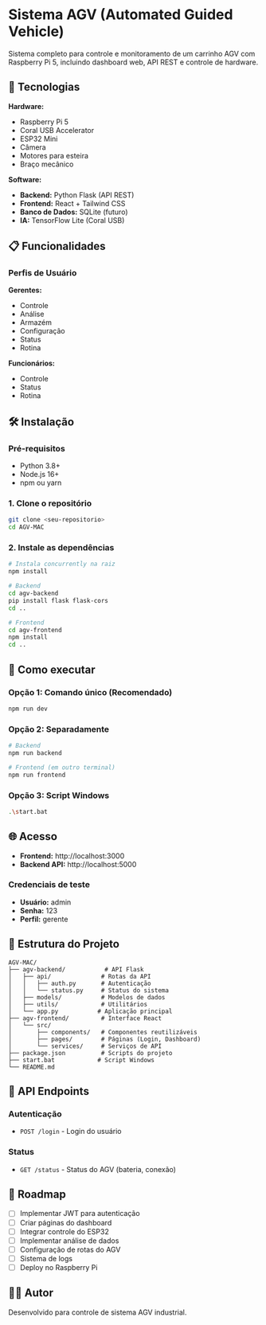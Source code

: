 # Sistema AGV (Automated Guided Vehicle)

Sistema completo para controle e monitoramento de um carrinho AGV com Raspberry Pi 5, incluindo dashboard web, API REST e controle de hardware.

## 🚀 Tecnologias

**Hardware:**
- Raspberry Pi 5
- Coral USB Accelerator
- ESP32 Mini
- Câmera
- Motores para esteira
- Braço mecânico

**Software:**
- **Backend:** Python Flask (API REST)
- **Frontend:** React + Tailwind CSS
- **Banco de Dados:** SQLite (futuro)
- **IA:** TensorFlow Lite (Coral USB)

## 📋 Funcionalidades

### Perfis de Usuário

**Gerentes:**
- Controle
- Análise
- Armazém
- Configuração
- Status
- Rotina

**Funcionários:**
- Controle
- Status
- Rotina

## 🛠️ Instalação

### Pré-requisitos
- Python 3.8+
- Node.js 16+
- npm ou yarn

### 1. Clone o repositório
```bash
git clone <seu-repositorio>
cd AGV-MAC
```

### 2. Instale as dependências
```bash
# Instala concurrently na raiz
npm install

# Backend
cd agv-backend
pip install flask flask-cors
cd ..

# Frontend
cd agv-frontend
npm install
cd ..
```

## 🚀 Como executar

### Opção 1: Comando único (Recomendado)
```bash
npm run dev
```

### Opção 2: Separadamente
```bash
# Backend
npm run backend

# Frontend (em outro terminal)
npm run frontend
```

### Opção 3: Script Windows
```bash
.\start.bat
```

## 🌐 Acesso

- **Frontend:** http://localhost:3000
- **Backend API:** http://localhost:5000

### Credenciais de teste
- **Usuário:** admin
- **Senha:** 123
- **Perfil:** gerente

## 📁 Estrutura do Projeto

```
AGV-MAC/
├── agv-backend/           # API Flask
│   ├── api/              # Rotas da API
│   │   ├── auth.py       # Autenticação
│   │   └── status.py     # Status do sistema
│   ├── models/           # Modelos de dados
│   ├── utils/            # Utilitários
│   └── app.py           # Aplicação principal
├── agv-frontend/         # Interface React
│   └── src/
│       ├── components/   # Componentes reutilizáveis
│       ├── pages/        # Páginas (Login, Dashboard)
│       └── services/     # Serviços de API
├── package.json          # Scripts do projeto
├── start.bat            # Script Windows
└── README.md
```

## 🔌 API Endpoints

### Autenticação
- `POST /login` - Login do usuário

### Status
- `GET /status` - Status do AGV (bateria, conexão)

## 🚧 Roadmap

- [ ] Implementar JWT para autenticação
- [ ] Criar páginas do dashboard
- [ ] Integrar controle do ESP32
- [ ] Implementar análise de dados
- [ ] Configuração de rotas do AGV
- [ ] Sistema de logs
- [ ] Deploy no Raspberry Pi

## 👨‍💻 Autor

Desenvolvido para controle de sistema AGV industrial.